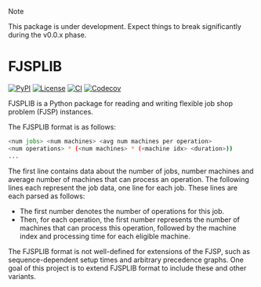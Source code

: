 > [!NOTE]
> This package is under development. Expect things to break significantly during the v0.0.x phase.


# FJSPLIB
[![PyPI](https://img.shields.io/pypi/v/FJSPLIB?style=flat-square)](https://pypi.org/project/fjsplib/)
[![License](https://img.shields.io/github/license/leonlan/FJSPLIB?style=flat-square&color=blue)](https://github.com/leonlan/FJSPLIB/)
[![CI](https://img.shields.io/github/actions/workflow/status/leonlan/FJSPLIB/.github%2Fworkflows%2FCI.yml?style=flat-square)](https://github.com/leonlan/FJSPLIB/)
[![Codecov](https://img.shields.io/codecov/c/github/leonlan/FJSPLIB?style=flat-square)](https://app.codecov.io/gh/leonlan/FJSPLIB/)

FJSPLIB is a Python package for reading and writing flexible job shop problem (FJSP) instances.

The FJSPLIB format is as follows:

``` sh
<num jobs> <num machines> <avg num machines per operation>
<num operations> * (<num machines> * (<machine idx> <duration>))
...
```

The first line contains data about the number of jobs, number machines and average number of machines that can process an operation.
The following lines each represent the job data, one line for each job.
These lines are each parsed as follows:
- The first number denotes the number of operations for this job.
- Then, for each operation, the first number represents the number of machines that can process this operation, followed by the machine index and processing time for each eligible machine.

The FJSPLIB format is not well-defined for extensions of the FJSP, such as sequence-dependent setup times and arbitrary precedence graphs. One goal of this project is to extend FJSPLIB format to include these and other variants.

